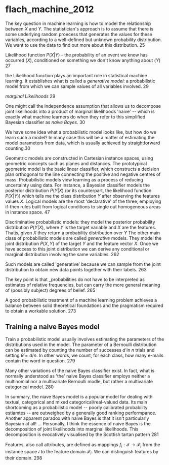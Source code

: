 # flach_machine_2012

The key question in machine learning is how to model the relationship between $X$ and $Y$. The statistician's approach is to assume that there is some underlying random proecess that generates the values for these variables, according to a well-defined but unknown probability distribution. We want to use the data to find out more about this distribution. 25

Likelihood function $P(X|Y)$ - the probability of an event we know has occurred ($X$), conditioned on something we don't know anything about ($Y$) 27

the Likelihood function plays an important role in statistical machine learning. It establishes what is called a _generative model_: a probabilistic model from which we can sample values of all variables involved. 29

_marginal Likelihoods_ 29

One might call the independence assumption that allows us to decompose joint likelihoods into a product of marginal likelihoods 'naive' -- which is exactly what machine learners do when they refer to this simplified Bayesian classifier as _naive Bayes_. 30 

We have some idea what a probabilistic model looks like, but how do we learn such a model? In many case this will be a matter of estimating the model parameters from data, which is usually achieved by straightforward counting.30                         

Geometric models are constructed in Cartesian instance spaces, using geometric concepts such as planes and distances. The prototypical geometric model is the basic linear classifier, which constructs a decision plan orthogonal to the line connecting the positive and negative centres of mass. Probabilistic models view learning as a process of reducing uncertainty using data. For instance, a Bayesian classifier models the posterior distribution $P(Y|X)$ (or its counterpart, the likelihood function $P(X|Y)$) which tells me the class distribution $Y$ after observing the features values $X$. Logical models are the most 'declarative' of the three, employing if-then rules built from logical conditions to single out homogeneous areas in instance space. 47

Discriminative probabilistic models: they model the posterior probability distribution $P(Y|X)$, where $Y$ is the target variable and $X$ are the features. Thatis, given $X$ they return a probability distribution over $Y$
The other main class of probabilistic models are called _generative_ models. They model the joint distribution $P(X,Y)$ of the target $Y$ and the feature vector $X$. Once we have access to this joint distribution we can derive any conditional or marginal distribution involving the same variables. 262

Such models are called 'generative' because we can sample from the joint distribution to obtain new data points together with their labels. 263

The key point is that _probabilities do not have to be interpreted as estimates of relative frequencies, but can carry the more general meaning of (possibly subject) degrees of belief. 265

A good probabilistic treatment of a machine learning problem achieves a balance between solid theoretical foundations and the pragmatism required to obtain a workable solution. 273

## Training a naive Bayes model

Train a probabilistic model usually involves estimating the parameters of the distributions used in the model. The parameter of a Bernoulli distribution can be estimated by counting the number of successes $d$ in $n$ trials and setting $\hat\theta  = d/n$. In other words, we count, for each class, how many e-mails contain the word in question. 279

Many other variations of the naive Bayes classifier exist. In fact, what is normally understood as 'the' naive Bayes classifier employs neither a multinomial nor a multivariate Bernoulli modle, but rather a multivariate categorical model. 280

In summary, the niave Bayes model is a popular model for dealing with textual, categorical and mixed categorical/real-valued data. Its main shortcoming as a probabilistic model -- poorly calibrated probability estiamtes -- are outweighed by a generally good ranking performpance. Another apparent paradox with naive Bayes is that it isn't particularly Bayesian at all! ... Personally, I think the essence of naive Bayes is the decomposition of joint likelihoods into marginal likelihoods. This decomposition is evocatively visualised by the Scottish tartan pattern 281

Features, also call attributes, are defined as mappings $f_i: \mathcal{I} \rightarrow \mathcal{F}_i$ from the instance space $\mathcal{i}$ to the feature domain $\mathcal{F}_i$. We can distinguish features by their domain. 298